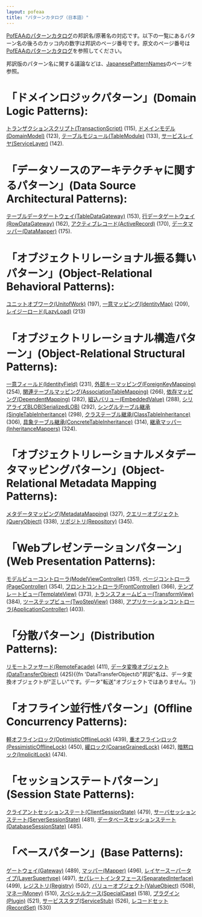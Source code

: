 ```yaml
---
layout: pofeaa
title: "パターンカタログ（日本語）"
---
```


[PofEAAのパターンカタログ](CatalogOfPofEAA)の邦訳名/原著名の対応です。以下の一覧にあるパターン名の後ろのカッコ内の数字は邦訳のページ番号です。原文のページ番号は[PofEAAのパターンカタログ](CatalogOfPofEAA)を参照してください。

邦訳版のパターン名に関する議論などは、[JapanesePatternNames](JapanesePatternNames)のページを参照。

# 「ドメインロジックパターン」(Domain Logic Patterns):

[トランザクションスクリプト(TransactionScript)](../TransactionScript) (115), [ドメインモデル(DomainModel)](../DomainModel) (123), [テーブルモジュール(TableModule)](../TableModule) (133), [サービスレイヤ(ServiceLayer)](../ServiceLayer) (142).

# 「データソースのアーキテクチャに関するパターン」(Data Source Architectural Patterns):

[テーブルデータゲートウェイ(TableDataGateway)](../TableDataGateway) (153), [行データゲートウェイ(RowDataGateway)](../RowDataGateway) (162), [アクティブレコード(ActiveRecord)](../ActiveRecord) (170), [データマッパー(DataMapper)](../DataMapper) (175).

# 「オブジェクトリレーショナル振る舞いパターン」(Object-Relational Behavioral Patterns):

[ユニットオブワーク(UnitofWork)](../UnitofWork) (197), [一意マッピング(IdentityMap)](../IdentityMap) (209), [レイジーロード(LazyLoad)](../LazyLoad) (213)

# 「オブジェクトリレーショナル構造パターン」(Object-Relational Structural Patterns):

[一意フィールド(IdentityField)](../IdentityField) (231), [外部キーマッピング(ForeignKeyMapping)](../ForeignKeyMapping) (254), [関連テーブルマッピング(AssociationTableMapping)](../AssociationTableMapping) (266), [依存マッピング(DependentMapping)](../DependentMapping) (282), [組込バリュー(EmbeddedValue)](../EmbeddedValue) (288), [シリアライズBLOB(SerializedLOB)](../SerializedLOB) (292), [シングルテーブル継承(SingleTableInheritance)](../SingleTableInheritance) (298), [クラステーブル継承(ClassTableInheritance)](../ClassTableInheritance) (306), [具象テーブル継承(ConcreteTableInheritance)](../ConcreteTableInheritance) (314), [継承マッパー(InheritanceMappers)](../InheritanceMappers) (324).

# 「オブジェクトリレーショナルメタデータマッピングパターン」(Object-Relational Metadata Mapping Patterns): 

[メタデータマッピング(MetadataMapping)](../MetadataMapping) (327), [クエリーオブジェクト(QueryObject)](../QueryObject) (338), [リポジトリ(Repository)](../Repository) (345).

# 「Webプレゼンテーションパターン」(Web Presentation Patterns):
[モデルビューコントローラ(ModelViewController)](../ModelViewController) (351), [ページコントローラ(PageController)](../PageController) (354), [フロントコントローラ(FrontController)](../FrontController) (366), [テンプレートビュー(TemplateView)](../TemplateView) (373), [トランスフォームビュー(TransformView)](../TransformView) (384), [ツーステップビュー(TwoStepView)](../TwoStepView) (388), [アプリケーションコントローラ(ApplicationController)](../ApplicationController) (403).

# 「分散パターン」(Distribution Patterns):
[リモートファサード(RemoteFacade)](../RemoteFacade) (411), [データ変換オブジェクト(DataTransferObject)](../DataTransferObject) (425){{fn 'DataTransferObjectの"邦訳"名は、データ変換オブジェクトが"正しい"です。データ"転送"オブジェクトではありません。'}}


# 「オフライン並行性パターン」(Offline Concurrency Patterns):
[軽オフラインロック(OptimisticOfflineLock)](../OptimisticOfflineLock) (439), [重オフラインロック(PessimisticOfflineLock)](../PessimisticOfflineLock) (450), [緩ロック(CoarseGrainedLock)](../CoarseGrainedLock) (462), [暗黙ロック(ImplicitLock)](../ImplicitLock) (474).

# 「セッションステートパターン」(Session State Patterns):
[クライアントセッションステート(ClientSessionState)](../ClientSessionState) (479), [サーバセッションステート(ServerSessionState)](../ServerSessionState) (481), [データベースセッションステート(DatabaseSessionState)](../DatabaseSessionState) (485).

# 「ベースパターン」(Base Patterns):
[ゲートウェイ(Gateway)](../Gateway) (489), [マッパー(Mapper)](../Mapper) (496), [レイヤースーパータイプ(LayerSupertype)](../LayerSupertype) (497), [セパレートインタフェース(SeparatedInterface)](../SeparatedInterface) (499), [レジストリ(Registry)](../Registry) (502), [バリューオブジェクト(ValueObject)](../ValueObject) (508), [マネー(Money)](../Money) (510), [スペシャルケース(SpecialCase)](../SpecialCase) (518), [プラグイン(Plugin)](../Plugin) (521), [サービススタブ(ServiceStub)](../ServiceStub) (526), [レコードセット(RecordSet)](../RecordSet) (530)
